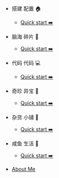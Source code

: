 - 搭建 配置 :house:

  - [Quick start :arrow_right:](/build/index.md)

- 脑海 碎片 :wrench: 

  - [Quick start :arrow_right:](/patch/index.md)

- 代码 代码 :computer:

  - [Quick start :arrow_right:](/code/index.md)

- 奇珍 异宝 :white_flower:

  - [Quick start :arrow_right:](/treasure/index.md)

- 杂货 小铺 :rainbow:

  - [Quick start :arrow_right:](/life/index.md)

- 咸鱼 生活 :guitar:

  - [Quick start :arrow_right:](/insane/index.md)

- [About Me](README.md)
